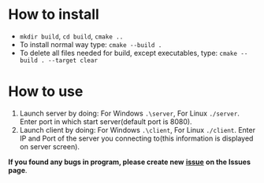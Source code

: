 # How to install
* `mkdir build`, `cd build`, `cmake ..`
* To install normal way type: `cmake --build .`
* To delete all files needed for build, except executables, type: `cmake --build . --target clear`
# How to use
1. Launch server by doing: For Windows `.\server`, For Linux `./server`. Enter port in which start server(default port is 8080).
2. Launch client by doing: For Windows `.\client`, For Linux `./client`. Enter IP and Port of the server you connecting to(this information is displayed on server screen).

**If you found any bugs in program, please create new** [**issue**](https://github.com/ScriptScorpion/ZeroMessage/issues/new) **on the Issues page**.
